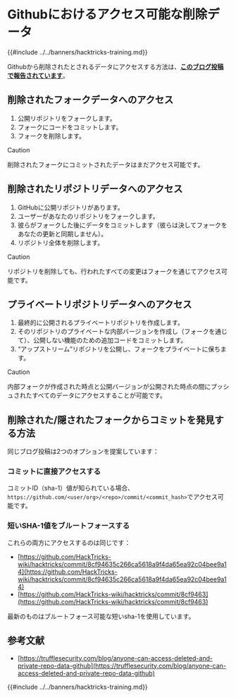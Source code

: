 # Githubにおけるアクセス可能な削除データ

{{#include ../../banners/hacktricks-training.md}}

Githubから削除されたとされるデータにアクセスする方法は、[**このブログ投稿で報告されています**](https://trufflesecurity.com/blog/anyone-can-access-deleted-and-private-repo-data-github)。

## 削除されたフォークデータへのアクセス

1. 公開リポジトリをフォークします。
2. フォークにコードをコミットします。
3. フォークを削除します。

> [!CAUTION]
> 削除されたフォークにコミットされたデータはまだアクセス可能です。

## 削除されたリポジトリデータへのアクセス

1. GitHubに公開リポジトリがあります。
2. ユーザーがあなたのリポジトリをフォークします。
3. 彼らがフォークした後にデータをコミットします（彼らは決してフォークをあなたの更新と同期しません）。
4. リポジトリ全体を削除します。

> [!CAUTION]
> リポジトリを削除しても、行われたすべての変更はフォークを通じてアクセス可能です。

## プライベートリポジトリデータへのアクセス

1. 最終的に公開されるプライベートリポジトリを作成します。
2. そのリポジトリのプライベートな内部バージョンを作成し（フォークを通じて）、公開しない機能のための追加コードをコミットします。
3. “アップストリーム”リポジトリを公開し、フォークをプライベートに保ちます。

> [!CAUTION]
> 内部フォークが作成された時点と公開バージョンが公開された時点の間にプッシュされたすべてのデータにアクセスすることが可能です。

## 削除された/隠されたフォークからコミットを発見する方法

同じブログ投稿は2つのオプションを提案しています：

### コミットに直接アクセスする

コミットID（sha-1）値が知られている場合、`https://github.com/<user/org>/<repo>/commit/<commit_hash>`でアクセス可能です。

### 短いSHA-1値をブルートフォースする

これらの両方にアクセスするのは同じです：

- [https://github.com/HackTricks-wiki/hacktricks/commit/8cf94635c266ca5618a9f4da65ea92c04bee9a14](https://github.com/HackTricks-wiki/hacktricks/commit/8cf94635c266ca5618a9f4da65ea92c04bee9a14)
- [https://github.com/HackTricks-wiki/hacktricks/commit/8cf9463](https://github.com/HackTricks-wiki/hacktricks/commit/8cf9463)

最新のものはブルートフォース可能な短いsha-1を使用しています。

## 参考文献

- [https://trufflesecurity.com/blog/anyone-can-access-deleted-and-private-repo-data-github](https://trufflesecurity.com/blog/anyone-can-access-deleted-and-private-repo-data-github)

{{#include ../../banners/hacktricks-training.md}}
